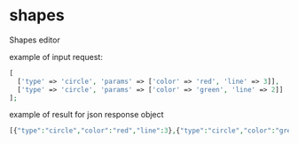 # shapes
Shapes editor

example of input request:
```php
[
  ['type' => 'circle', 'params' => ['color' => 'red', 'line' => 3]],
  ['type' => 'circle', 'params' => ['color' => 'green', 'line' => 2]]
];
```

example of result for json response object
```php
[{"type":"circle","color":"red","line":3},{"type":"circle","color":"green","line":2}]
```
